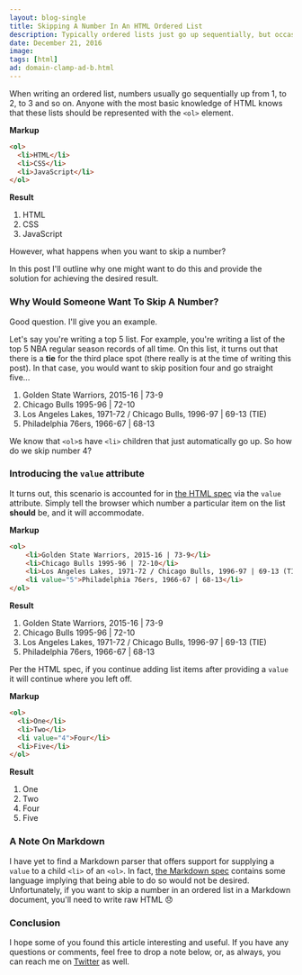 ```yaml
---
layout: blog-single
title: Skipping A Number In An HTML Ordered List
description: Typically ordered lists just go up sequentially, but occasionally you may want to skip a number. Here, I show you how to do that.
date: December 21, 2016
image:
tags: [html]
ad: domain-clamp-ad-b.html
---
```


When writing an ordered list, numbers usually go sequentially up from 1, to 2, to 3 and so on. Anyone with the most basic knowledge of HTML knows that these lists should be represented with the `<ol>` element.

**Markup**

```html
<ol>
  <li>HTML</li>
  <li>CSS</li>
  <li>JavaScript</li>
</ol>
```

**Result**

1. HTML
2. CSS
3. JavaScript

However, what happens when you want to skip a number?

In this post I'll outline why one might want to do this and provide the solution for achieving the desired result.

<!-- excerpt_separator -->

### Why Would Someone Want To Skip A Number?

Good question. I'll give you an example. 

Let's say you're writing a top 5 list. For example, you're writing a list of the top 5 NBA regular season records of all time. On this list, it turns out that there is a **tie** for the third place spot (there really is at the time of writing this post). In that case, you would want to skip position four and go straight five...

<ol>
    <li>Golden State Warriors, 2015-16 | 73-9</li>
    <li>Chicago Bulls 1995-96 | 72-10</li>
    <li>Los Angeles Lakes, 1971-72 / Chicago Bulls, 1996-97 | 69-13 (TIE)</li>
    <li value="5">Philadelphia 76ers, 1966-67 | 68-13</li>
</ol>

We know that `<ol>`s have `<li>` children that just automatically go up. So how do we skip number 4?

### Introducing the `value` attribute

It turns out, this scenario is accounted for in [the HTML spec](https://developer.mozilla.org/en-US/docs/Web/HTML/Element/li#attr-value) via the `value` attribute. Simply tell the browser which number a particular item on the list **should** be, and it will accommodate.

**Markup**

```html
<ol>
    <li>Golden State Warriors, 2015-16 | 73-9</li>
    <li>Chicago Bulls 1995-96 | 72-10</li>
    <li>Los Angeles Lakes, 1971-72 / Chicago Bulls, 1996-97 | 69-13 (TIE)</li>
    <li value="5">Philadelphia 76ers, 1966-67 | 68-13</li>
</ol>
```

**Result**

<ol>
    <li>Golden State Warriors, 2015-16 | 73-9</li>
    <li>Chicago Bulls 1995-96 | 72-10</li>
    <li>Los Angeles Lakes, 1971-72 / Chicago Bulls, 1996-97 | 69-13 (TIE)</li>
    <li value="5">Philadelphia 76ers, 1966-67 | 68-13</li>
</ol>

Per the HTML spec, if you continue adding list items after providing a `value` it will continue where you left off.

**Markup**

```html
<ol>
  <li>One</li>
  <li>Two</li>
  <li value="4">Four</li>
  <li>Five</li>
</ol>
```

**Result**

<ol>
    <li>One</li>
    <li>Two</li>
    <li value="4">Four</li>
    <li>Five</li>
</ol>

### A Note On Markdown

I have yet to find a Markdown parser that offers support for supplying a `value` to a child `<li>` of an `<ol>`. In fact, [the Markdown spec](https://daringfireball.net/projects/markdown/syntax#list) contains some language implying that being able to do so would not be desired. Unfortunately, if you want to skip a number in an ordered list in a Markdown document, you'll need to write raw HTML :disappointed:

### Conclusion

I hope some of you found this article interesting and useful. If you have any questions or comments, feel free to drop a note below, or, as always, you can reach me on [Twitter](http://twitter.com/maxpchadwick) as well.